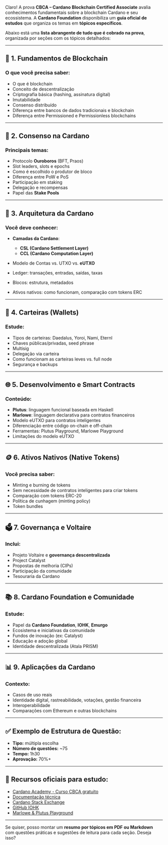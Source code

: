 Claro! A prova **CBCA – Cardano Blockchain Certified Associate** avalia conhecimentos fundamentais sobre a blockchain Cardano e seu ecossistema. A **Cardano Foundation** disponibiliza um **guia oficial de estudos** que organiza os temas em **tópicos específicos**.

Abaixo está uma **lista abrangente de tudo que é cobrado na prova**, organizada por seções com os tópicos detalhados:

---

## 🧠 **1. Fundamentos de Blockchain**

### O que você precisa saber:

* O que é blockchain
* Conceito de descentralização
* Criptografia básica (hashing, assinatura digital)
* Imutabilidade
* Consenso distribuído
* Diferença entre bancos de dados tradicionais e blockchain
* Diferença entre Permissioned e Permissionless blockchains

---

## 🔐 **2. Consenso na Cardano**

### Principais temas:

* Protocolo **Ouroboros** (BFT, Praos)
* Slot leaders, slots e epochs
* Como é escolhido o produtor de bloco
* Diferença entre PoW e PoS
* Participação em staking
* Delegação e recompensas
* Papel das **Stake Pools**

---

## 🔧 **3. Arquitetura da Cardano**

### Você deve conhecer:

* **Camadas da Cardano**:

  * **CSL (Cardano Settlement Layer)**
  * **CCL (Cardano Computation Layer)**
* Modelo de Contas vs. UTXO vs. **eUTXO**
* Ledger: transações, entradas, saídas, taxas
* Blocos: estrutura, metadados
* Ativos nativos: como funcionam, comparação com tokens ERC

---

## 🧾 **4. Carteiras (Wallets)**

### Estude:

* Tipos de carteiras: Daedalus, Yoroi, Nami, Eternl
* Chaves públicas/privadas, seed phrase
* Multisig
* Delegação via carteira
* Como funcionam as carteiras leves vs. full node
* Segurança e backups

---

## 🌐 **5. Desenvolvimento e Smart Contracts**

### Conteúdo:

* **Plutus**: linguagem funcional baseada em Haskell
* **Marlowe**: linguagem declarativa para contratos financeiros
* Modelo eUTXO para contratos inteligentes
* Diferenciação entre código on-chain e off-chain
* Ferramentas: Plutus Playground, Marlowe Playground
* Limitações do modelo eUTXO

---

## 🪙 **6. Ativos Nativos (Native Tokens)**

### Você precisa saber:

* Minting e burning de tokens
* Sem necessidade de contratos inteligentes para criar tokens
* Comparação com tokens ERC-20
* Política de cunhagem (minting policy)
* Token bundles

---

## 🗳️ **7. Governança e Voltaire**

### Inclui:

* Projeto Voltaire e **governança descentralizada**
* Project Catalyst
* Propostas de melhoria (CIPs)
* Participação da comunidade
* Tesouraria da Cardano

---

## 📚 **8. Cardano Foundation e Comunidade**

### Estude:

* Papel da **Cardano Foundation**, **IOHK**, **Emurgo**
* Ecosistema e iniciativas da comunidade
* Fundos de inovação (ex: Catalyst)
* Educação e adoção global
* Identidade descentralizada (Atala PRISM)

---

## 📊 **9. Aplicações da Cardano**

### Contexto:

* Casos de uso reais
* Identidade digital, rastreabilidade, votações, gestão financeira
* Interoperabilidade
* Comparações com Ethereum e outras blockchains

---

## ✅ Exemplo de Estrutura de Questão:

* **Tipo:** múltipla escolha
* **Número de questões:** \~75
* **Tempo:** 1h30
* **Aprovação:** 70%+

---

## 📎 Recursos oficiais para estudo:

* [Cardano Academy - Curso CBCA gratuito](https://cardanoacademy.cardanofoundation.org)
* [Documentação técnica](https://docs.cardano.org/)
* [Cardano Stack Exchange](https://cardano.stackexchange.com/)
* [GitHub IOHK](https://github.com/input-output-hk)
* [Marlowe & Plutus Playground](https://play.marlowe.iohkdev.io/)

---

Se quiser, posso montar um **resumo por tópicos em PDF ou Markdown** com questões práticas e sugestões de leitura para cada seção. Deseja isso?
